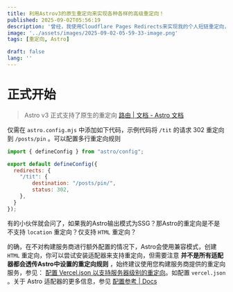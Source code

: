 ```yaml
---
title: 利用Astrov3的原生重定向来实现各种各样的高级重定向！
published: 2025-09-02T05:56:19
description: '曾经，我使用Cloudflare Pages Redirects来实现我的个人短链重定向，而现在我发现我可以直接将它集成到我的Astro博客'
image: '../assets/images/2025-09-02-05-59-33-image.png'
tags: [重定向, Astro]

draft: false 
lang: ''
---
```


# 正式开始

> Astro v3 正式支持了原生的重定向 [路由 | 文档 - Astro 文档](https://docs.astro.js.cn/en/guides/routing/#configured-redirects)

仅需在 `astro.config.mjs` 中添加如下代码，示例代码将 `/tit` 的请求 302 重定向到 `/posts/pin` 。可以配置多行重定向规则

```js
import { defineConfig } from "astro/config";

export default defineConfig({
  redirects: {
    "/tit": {
        destination: "/posts/pin/",
        status: 302,
    },
  }
});
```

有的小伙伴就会问了，如果我的Astro输出模式为SSG？那Astro的重定向是不是不支持 `location` 重定向？仅支持 `HTML` 重定向？

的确，在不对构建服务商进行额外配置的情况下，Astro会使用兼容模式，创建 `HTML` 重定向，你可以尝试安装适配器来支持重定向，但需要注意 **并不是所有适配器都会透传Astro中设置的重定向规则** ，始终建议使用您构建服务商提供的重定向服务，参见： [配置 Vercel.json 以支持服务器级别的重定向](/posts/redirects/)。如配置 `vercel.json` 。关于 Astro 适配器的更多信息，参见 [配置参考 | Docs](https://docs.astro.build/zh-cn/reference/configuration-reference/#adapter)

